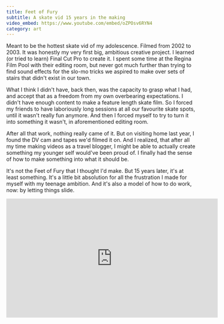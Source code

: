 ```yaml
---
title: Feet of Fury
subtitle: A skate vid 15 years in the making
video_embed: https://www.youtube.com/embed/oZPOsv6RYN4
category: art
---
```

Meant to be the hottest skate vid of my adolescence. Filmed from 2002 to 2003. It was honestly my very first big, ambitious creative project. I learned (or tried to learn) Final Cut Pro to create it. I spent some time at the Regina Film Pool with their editing room, but never got much further than trying to find sound effects for the slo-mo tricks we aspired to make over sets of stairs that didn't exist in our town.

What I think I didn't have, back then, was the capacity to grasp what I had, and accept that as a freedom from my own overbearing expectations. I didn't have enough content to make a feature length skate film. So I forced my friends to have laboriously long sessions at all our favourite skate spots, until it wasn't really fun anymore. And then I forced myself to try to turn it into something it wasn't, in aforementioned editing room.

After all that work, nothing really came of it. But on visiting home last year, I found the DV cam and tapes we'd filmed it on. And I realized, that after all my time making videos as a travel blogger, I might be able to actually create something my younger self would've been proud of. I finally had the sense of how to make something into what it should be.

It's not the Feet of Fury that I thought I'd make. But 15 years later, it's at least something. It's a little bit absolution for all the frustration I made for myself with my teenage ambition. And it's also a model of how to do work, now: by letting things slide.
<!--more-->
<iframe width="560" height="315" src="https://www.youtube.com/embed/oZPOsv6RYN4" frameborder="0" allow="accelerometer; autoplay; encrypted-media; gyroscope; picture-in-picture" allowfullscreen></iframe>
